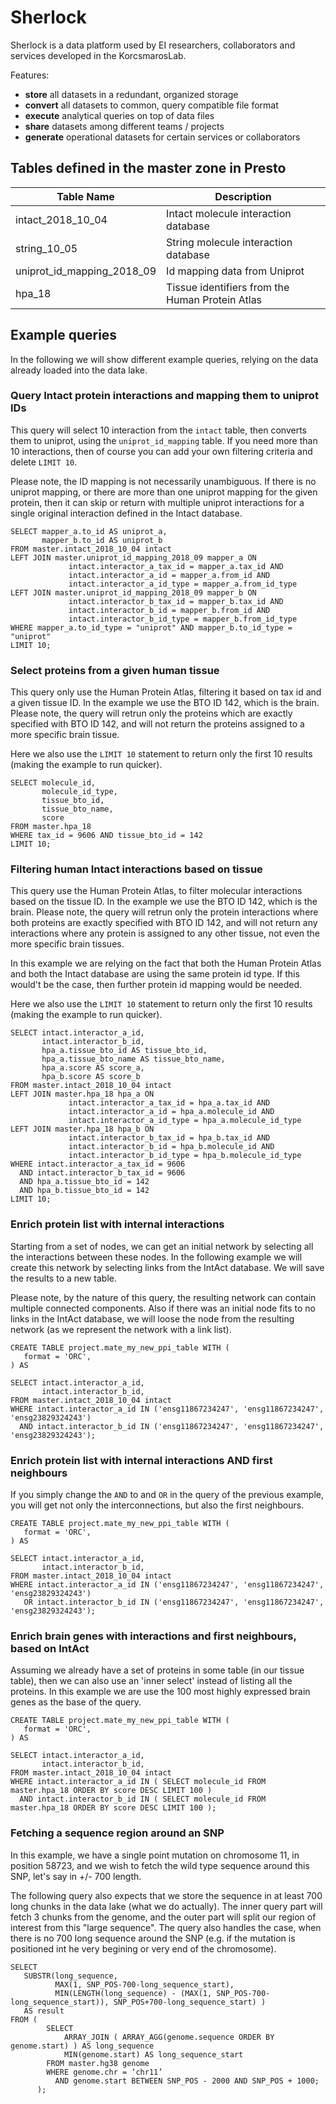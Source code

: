 # Sherlock

Sherlock is a data platform used by EI researchers, collaborators and services developed in the 
KorcsmarosLab.

Features:
* **store** all datasets in a redundant, organized  storage
* **convert** all datasets to common, query compatible file format
* **execute** analytical queries on top of data files
* **share** datasets among different teams / projects
* **generate** operational datasets for certain services or collaborators


## Tables defined in the master zone in Presto


| Table Name                 | Description                                     |
| -------------------------- | ----------------------------------------------- | 
| intact_2018_10_04          | Intact molecule interaction database            | 
| string_10_05               | String molecule interaction database            | 
| uniprot_id_mapping_2018_09 | Id mapping data from Uniprot                    | 
| hpa_18                     | Tissue identifiers from the Human Protein Atlas |


## Example queries
In the following we will show different example queries, relying on the data already loaded into the 
data lake.
 

### Query Intact protein interactions and mapping them to uniprot IDs

This query will select 10 interaction from the `intact` table, then converts them to uniprot, using the 
`uniprot_id_mapping` table. If you need more than 10 interactions, then of course you can add your own 
filtering criteria and delete `LIMIT 10`.

Please note, the ID mapping is not necessarily unambiguous. If there is no uniprot mapping, or there are 
more than one uniprot mapping for the given protein, then it can skip or return with multiple uniprot
interactions for a single original interaction defined in the Intact database.


```$sql
SELECT mapper_a.to_id AS uniprot_a,
       mapper_b.to_id AS uniprot_b
FROM master.intact_2018_10_04 intact
LEFT JOIN master.uniprot_id_mapping_2018_09 mapper_a ON 
             intact.interactor_a_tax_id = mapper_a.tax_id AND
             intact.interactor_a_id = mapper_a.from_id AND
             intact.interactor_a_id_type = mapper_a.from_id_type
LEFT JOIN master.uniprot_id_mapping_2018_09 mapper_b ON 
             intact.interactor_b_tax_id = mapper_b.tax_id AND
             intact.interactor_b_id = mapper_b.from_id AND
             intact.interactor_b_id_type = mapper_b.from_id_type
WHERE mapper_a.to_id_type = "uniprot" AND mapper_b.to_id_type = "uniprot"
LIMIT 10;
```

### Select proteins from a given human tissue

This query only use the Human Protein Atlas, filtering it based on tax id and a given tissue ID.
In the example we use the BTO ID 142, which is the brain. Please note, the query will retrun only
the proteins which are exactly specified with BTO ID 142, and will not return the proteins assigned
to a more specific brain tissue.

Here we also use the `LIMIT 10` statement to return only the first 10 results (making the example to
run quicker).

```$sql
SELECT molecule_id, 
       molecule_id_type, 
       tissue_bto_id, 
       tissue_bto_name, 
       score
FROM master.hpa_18
WHERE tax_id = 9606 AND tissue_bto_id = 142
LIMIT 10;
```


### Filtering human Intact interactions based on tissue

This query use the Human Protein Atlas, to filter molecular interactions based on the tissue ID.
In the example we use the BTO ID 142, which is the brain. Please note, the query will retrun only
the protein interactions where both proteins are exactly specified with BTO ID 142, and will not 
return any interactions where any protein is assigned to any other tissue, not even the more specific
brain tissues.

In this example we are relying on the fact that both the Human Protein Atlas and both the Intact
database are using the same protein id type. If this would't be the case, then further protein id 
mapping would be needed.

Here we also use the `LIMIT 10` statement to return only the first 10 results (making the example to
run quicker).

```$sql
SELECT intact.interactor_a_id, 
       intact.interactor_b_id, 
       hpa_a.tissue_bto_id AS tissue_bto_id, 
       hpa_a.tissue_bto_name AS tissue_bto_name, 
       hpa_a.score AS score_a,
       hpa_b.score AS score_b
FROM master.intact_2018_10_04 intact
LEFT JOIN master.hpa_18 hpa_a ON 
             intact.interactor_a_tax_id = hpa_a.tax_id AND
             intact.interactor_a_id = hpa_a.molecule_id AND
             intact.interactor_a_id_type = hpa_a.molecule_id_type
LEFT JOIN master.hpa_18 hpa_b ON 
             intact.interactor_b_tax_id = hpa_b.tax_id AND
             intact.interactor_b_id = hpa_b.molecule_id AND
             intact.interactor_b_id_type = hpa_b.molecule_id_type
WHERE intact.interactor_a_tax_id = 9606 
  AND intact.interactor_b_tax_id = 9606
  AND hpa_a.tissue_bto_id = 142
  AND hpa_b.tissue_bto_id = 142
LIMIT 10;
```


### Enrich protein list with internal interactions

Starting from a set of nodes, we can get an initial network by selecting all the interactions between 
these nodes. In the following example we will create this network by selecting links from the IntAct 
database. We will save the results to a new table.

Please note, by the nature of this query, the resulting network can contain multiple connected 
components. Also if there was an initial node fits to no links in the IntAct database, we will
loose the node from the resulting network (as we represent the network with a link list).


```$sql
CREATE TABLE project.mate_my_new_ppi_table WITH (
   format = 'ORC',
) AS

SELECT intact.interactor_a_id, 
       intact.interactor_b_id, 
FROM master.intact_2018_10_04 intact
WHERE intact.interactor_a_id IN ('ensg11867234247', 'ensg11867234247', 'ensg23829324243') 
  AND intact.interactor_b_id IN ('ensg11867234247', 'ensg11867234247', 'ensg23829324243');
```

### Enrich protein list with internal interactions AND first neighbours

If you simply change the `AND` to and `OR` in the query of the previous example, you will get 
not only the interconnections, but also the first neighbours. 


```$sql
CREATE TABLE project.mate_my_new_ppi_table WITH (
   format = 'ORC',
) AS

SELECT intact.interactor_a_id, 
       intact.interactor_b_id, 
FROM master.intact_2018_10_04 intact
WHERE intact.interactor_a_id IN ('ensg11867234247', 'ensg11867234247', 'ensg23829324243') 
   OR intact.interactor_b_id IN ('ensg11867234247', 'ensg11867234247', 'ensg23829324243');
```


### Enrich brain genes with interactions and first neighbours, based on IntAct

Assuming we already have a set of proteins in some table (in our tissue table), then we can 
also use an 'inner select' instead of listing all the proteins. In this example we are use
the 100 most highly expressed brain genes as the base of the query.


```$sql
CREATE TABLE project.mate_my_new_ppi_table WITH (
   format = 'ORC',
) AS

SELECT intact.interactor_a_id, 
       intact.interactor_b_id, 
FROM master.intact_2018_10_04 intact
WHERE intact.interactor_a_id IN ( SELECT molecule_id FROM master.hpa_18 ORDER BY score DESC LIMIT 100 ) 
  AND intact.interactor_b_id IN ( SELECT molecule_id FROM master.hpa_18 ORDER BY score DESC LIMIT 100 );
```


### Fetching a sequence region around an SNP

In this example, we have a single point mutation on chromosome 11, in position 58723, and we 
wish to fetch the wild type sequence around this SNP, let's say in +/- 700 length.

The following query also expects that we store the sequence in at least 700 long chunks in the 
data lake (what we do actually). The inner query part will fetch 3 chunks from the genome,
and the outer part will split our region of interest from this "large sequence". The query 
also handles the case, when there is no 700 long sequence around the SNP (e.g. if the mutation
is positioned int he very begining or very end of the chromosome).


```$sql
SELECT 
   SUBSTR(long_sequence, 
          MAX(1, SNP_POS-700-long_sequence_start), 
          MIN(LENGTH(long_sequence) - (MAX(1, SNP_POS-700-long_sequence_start)), SNP_POS+700-long_sequence_start) ) 
   AS result
FROM (
        SELECT 
            ARRAY_JOIN ( ARRAY_AGG(genome.sequence ORDER BY genome.start) ) AS long_sequence
            MIN(genome.start) AS long_sequence_start
        FROM master.hg38 genome
        WHERE genome.chr = ‘chr11’
          AND genome.start BETWEEN SNP_POS - 2000 AND SNP_POS + 1000;
      );
```


